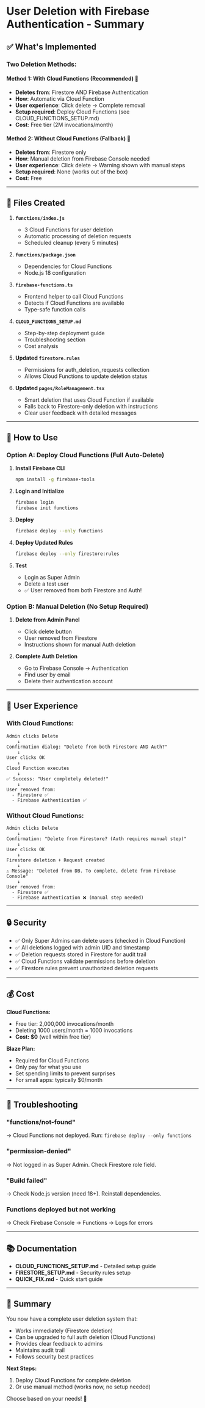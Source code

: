 # User Deletion with Firebase Authentication - Summary

## ✅ What's Implemented

### Two Deletion Methods:

#### **Method 1: With Cloud Functions (Recommended)** 🚀
- **Deletes from**: Firestore AND Firebase Authentication
- **How**: Automatic via Cloud Function
- **User experience**: Click delete → Complete removal
- **Setup required**: Deploy Cloud Functions (see CLOUD_FUNCTIONS_SETUP.md)
- **Cost**: Free tier (2M invocations/month)

#### **Method 2: Without Cloud Functions (Fallback)** 📝
- **Deletes from**: Firestore only
- **How**: Manual deletion from Firebase Console needed
- **User experience**: Click delete → Warning shown with manual steps
- **Setup required**: None (works out of the box)
- **Cost**: Free

---

## 📁 Files Created

1. **`functions/index.js`**
   - 3 Cloud Functions for user deletion
   - Automatic processing of deletion requests
   - Scheduled cleanup (every 5 minutes)

2. **`functions/package.json`**
   - Dependencies for Cloud Functions
   - Node.js 18 configuration

3. **`firebase-functions.ts`**
   - Frontend helper to call Cloud Functions
   - Detects if Cloud Functions are available
   - Type-safe function calls

4. **`CLOUD_FUNCTIONS_SETUP.md`**
   - Step-by-step deployment guide
   - Troubleshooting section
   - Cost analysis

5. **Updated `firestore.rules`**
   - Permissions for auth_deletion_requests collection
   - Allows Cloud Functions to update deletion status

6. **Updated `pages/RoleManagement.tsx`**
   - Smart deletion that uses Cloud Function if available
   - Falls back to Firestore-only deletion with instructions
   - Clear user feedback with detailed messages

---

## 🚀 How to Use

### Option A: Deploy Cloud Functions (Full Auto-Delete)

1. **Install Firebase CLI**
   ```bash
   npm install -g firebase-tools
   ```

2. **Login and Initialize**
   ```bash
   firebase login
   firebase init functions
   ```

3. **Deploy**
   ```bash
   firebase deploy --only functions
   ```

4. **Deploy Updated Rules**
   ```bash
   firebase deploy --only firestore:rules
   ```

5. **Test**
   - Login as Super Admin
   - Delete a test user
   - ✅ User removed from both Firestore and Auth!

### Option B: Manual Deletion (No Setup Required)

1. **Delete from Admin Panel**
   - Click delete button
   - User removed from Firestore
   - Instructions shown for manual Auth deletion

2. **Complete Auth Deletion**
   - Go to Firebase Console → Authentication
   - Find user by email
   - Delete their authentication account

---

## 🎯 User Experience

### With Cloud Functions:
```
Admin clicks Delete
    ↓
Confirmation dialog: "Delete from both Firestore AND Auth?"
    ↓
User clicks OK
    ↓
Cloud Function executes
    ↓
✅ Success: "User completely deleted!"
    ↓
User removed from:
  - Firestore ✅
  - Firebase Authentication ✅
```

### Without Cloud Functions:
```
Admin clicks Delete
    ↓
Confirmation: "Delete from Firestore? (Auth requires manual step)"
    ↓
User clicks OK
    ↓
Firestore deletion + Request created
    ↓
⚠️ Message: "Deleted from DB. To complete, delete from Firebase Console"
    ↓
User removed from:
  - Firestore ✅
  - Firebase Authentication ❌ (manual step needed)
```

---

## 🔒 Security

- ✅ Only Super Admins can delete users (checked in Cloud Function)
- ✅ All deletions logged with admin UID and timestamp
- ✅ Deletion requests stored in Firestore for audit trail
- ✅ Cloud Functions validate permissions before deletion
- ✅ Firestore rules prevent unauthorized deletion requests

---

## 💰 Cost

**Cloud Functions:**
- Free tier: 2,000,000 invocations/month
- Deleting 1000 users/month = 1000 invocations
- **Cost: $0** (well within free tier)

**Blaze Plan:**
- Required for Cloud Functions
- Only pay for what you use
- Set spending limits to prevent surprises
- For small apps: typically $0/month

---

## 🐛 Troubleshooting

### "functions/not-found"
→ Cloud Functions not deployed. Run: `firebase deploy --only functions`

### "permission-denied"
→ Not logged in as Super Admin. Check Firestore role field.

### "Build failed"
→ Check Node.js version (need 18+). Reinstall dependencies.

### Functions deployed but not working
→ Check Firebase Console → Functions → Logs for errors

---

## 📚 Documentation

- **CLOUD_FUNCTIONS_SETUP.md** - Detailed setup guide
- **FIRESTORE_SETUP.md** - Security rules setup
- **QUICK_FIX.md** - Quick start guide

---

## 🎉 Summary

You now have a complete user deletion system that:
- Works immediately (Firestore deletion)
- Can be upgraded to full auth deletion (Cloud Functions)
- Provides clear feedback to admins
- Maintains audit trail
- Follows security best practices

**Next Steps:**
1. Deploy Cloud Functions for complete deletion
2. Or use manual method (works now, no setup needed)

Choose based on your needs! 🚀
